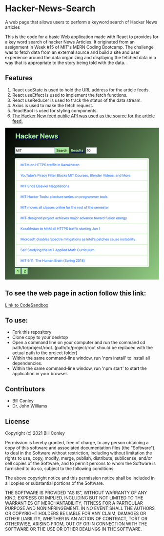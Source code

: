 # Hacker-News-Search
A web page that allows users to perform a keyword search of Hacker News articles
<p>This is the code for a basic Web application made with React to provides for a key word search of hacker News Articles. It originated from an assignment in Week #15 of MIT's MERN Coding Bootcamp. The challenge was to fetch data from an external source and build a site and user experience around the data organizing and displaying the fetched data in a way that is appropriate to the story being told with the data. .</p>

<h2>Features</h2>
<ol>
<li>React useState is used to hold the URL address for the article feeds.</li>
<li>React useEffect is used to implement the fetch functions.</li>
<li>React useReducer is used to track the status of the data stream.</li>
<li>Axios is used to make the fetch request.</li>
<li>ReactBoot is used for styling components.</li>
  <li><a href="https://github.com/HackerNews/API">The Hacker New feed public API was used as the source for the article feed.</a></li>
</ol>
<img src="./HackerNewsv2.png"/>
<h2>To see the web page in action follow this link:</h2>
<a href="https://ut8l5.csb.app/">Link to CodeSandbox</a>
<h2>To use:</h2>
<ul>
<li>Fork this repository</li>
<li>Clone copy to your desktop</li>
<li>Open a command line on your computer and run the command cd path/to/project/root. (path/to/project/root should be replaced with the actual path to the project folder)</li>
<li>Within the same command-line window, run 'npm install' to install all dependencies.</li>
<li>Within the same command-line window, run 'npm start' to start the application in your browser.</li>
  </ul>
<h2>Contributors</h2>
<ul>
  <li>Bill Conley</li>
  <li>Dr. John Williams</li>
 </ul>
<h2>License</h2>
<p>Copyright (c) 2021 Bill Conley</p>
<p>Permission is hereby granted, free of charge, to any person obtaining a copy
of this software and associated documentation files (the "Software"), to deal
in the Software without restriction, including without limitation the rights
to use, copy, modify, merge, publish, distribute, sublicense, and/or sell
copies of the Software, and to permit persons to whom the Software is
furnished to do so, subject to the following conditions:</p>
<p>The above copyright notice and this permission notice shall be included in all
copies or substantial portions of the Software. </p>
<p>THE SOFTWARE IS PROVIDED "AS IS", WITHOUT WARRANTY OF ANY KIND, EXPRESS OR
IMPLIED, INCLUDING BUT NOT LIMITED TO THE WARRANTIES OF MERCHANTABILITY,
FITNESS FOR A PARTICULAR PURPOSE AND NONINFRINGEMENT. IN NO EVENT SHALL THE
AUTHORS OR COPYRIGHT HOLDERS BE LIABLE FOR ANY CLAIM, DAMAGES OR OTHER
LIABILITY, WHETHER IN AN ACTION OF CONTRACT, TORT OR OTHERWISE, ARISING FROM,
OUT OF OR IN CONNECTION WITH THE SOFTWARE OR THE USE OR OTHER DEALINGS IN THE
SOFTWARE.</p>
